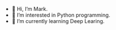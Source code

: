 - 👋 Hi, I’m Mark.
- 👀 I’m interested in Python programming.
- 🌱 I’m currently learning Deep Learing.
